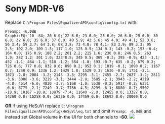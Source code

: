# Sony MDR-V6
Replace `C:\Program Files\EqualizerAPO\config\config.txt` with:
```
Preamp: -6.0dB
GraphicEQ: 10 -84; 20 6.0; 22 6.0; 23 6.0; 25 6.0; 26 6.0; 28 6.0; 30 6.0; 32 6.0; 35 6.0; 37 6.0; 40 5.9; 42 5.6; 45 4.9; 49 4.1; 52 3.6; 56 3.4; 59 3.7; 64 3.8; 68 3.8; 73 4.0; 78 4.1; 83 3.9; 89 3.3; 95 2.5; 102 2.0; 109 1.5; 117 1.0; 125 0.5; 134 0.1; 143 -0.2; 153 -0.4; 164 0.0; 175 0.9; 188 2.2; 201 2.2; 215 1.6; 230 0.8; 246 0.5; 263 1.0; 282 1.2; 301 1.0; 323 0.8; 345 0.5; 369 -0.3; 395 -0.9; 423 -1.1; 452 -1.1; 484 -1.1; 518 -1.2; 554 -1.0; 593 -0.7; 635 -0.2; 679 0.3; 726 0.6; 777 0.8; 832 0.6; 890 0.2; 952 0.1; 1019 -0.1; 1090 0.2; 1167 0.7; 1248 0.9; 1336 1.2; 1429 1.0; 1529 0.3; 1636 -0.8; 1751 -2.1; 1873 -2.8; 2004 -3.2; 2145 -3.3; 2295 -3.1; 2455 -2.7; 2627 -3.2; 2811 -3.6; 3008 -3.6; 3219 -3.1; 3444 -2.8; 3685 -2.1; 3943 -2.2; 4219 -4.8; 4514 -6.0; 4830 -3.7; 5168 -1.0; 5530 -0.2; 5917 -0.2; 6331 -0.6; 6775 -2.1; 7249 -3.7; 7756 -4.5; 8299 -6.1; 8880 -8.7; 9502 -10.9; 10167 -10.8; 10879 -7.4; 11640 -2.0; 12455 0.0; 13327 0.0; 14260 0.0; 15258 0.0; 16326 0.0; 17469 0.0; 18692 0.0; 20000 0.0
```
**OR** if using HeSuVi replace `C:\Program Files\EqualizerAPO\config\HeSuVi\eq.txt` and omit `Preamp: -6.0dB` and instead set Global volume in the UI for both channels to **-60**.
![](https://raw.githubusercontent.com/jaakkopasanen/AutoEq/master/results/Sonoma%20Model%20One/headphoncecom/onear/Sony%20MDR-V6/Sony%20MDR-V6.png)